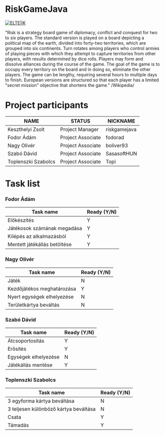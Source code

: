 # RiskGameJava

[![ELTE|IK](http://progalap.elte.hu/downloads/seged/eTananyag/css/arculat/elte_plus_ik.png)](http://www.inf.elte.hu/Lapok/kezdolap.aspx)

"Risk is a strategy board game of diplomacy, conflict and conquest for two to six players. The standard version is played on a board depicting a political map of the earth, divided into forty-two territories, which are grouped into six continents. Turn rotates among players who control armies of playing pieces with which they attempt to capture territories from other players, with results determined by dice rolls. Players may form and dissolve alliances during the course of the game. The goal of the game is to occupy every territory on the board and in doing so, eliminate the other players. The game can be lengthy, requiring several hours to multiple days to finish. European versions are structured so that each player has a limited "secret mission" objective that shortens the game." /Wikipedia/

# Project participants

| NAME | STATUS | NICKNAME |
| ------ | ------ | ------ |
| Keszthelyi Zsolt | Project Manager | riskgamejava |
| Fodor Ádám | Project Associate | fodorad |
| Nagy Olivér | Project Associate | boliver93 |
| Szabó Dávid | Project Associate | SasasoftHUN |
| Toplenszki Szabolcs | Project Associate | Topi |

# Task list 
### Fodor Ádám

| Task name | Ready (Y/N) |
| ------ | ------ |
| Előkészítés | Y |
| Játékosok számának megadása | Y |
| Kilépés az alkalmazásból | Y |
| Mentett játékállás betöltése | Y |

### Nagy Olivér
| Task name | Ready (Y/N) |
| ------ | ------ |
| Játék | N |
| Kezdőjátékos meghatározása | Y |
| Nyert egységek elhelyezése | N |
| Területkártya beváltás | N |

### Szabó Dávid
| Task name | Ready (Y/N) |
| ------ | ------ |
| Átcsoportosítás | Y |
| Erősítés | Y |
| Egységek elhelyezése | N |
| Játékállás mentése | Y |

### Toplenszki Szabolcs
| Task name | Ready (Y/N) |
| ------ | ------ |
| 3 egyforma kártya beváltása | N |
| 3 teljesen különböző kártya beváltása | N |
| Csata | Y |
| Támadás | Y |